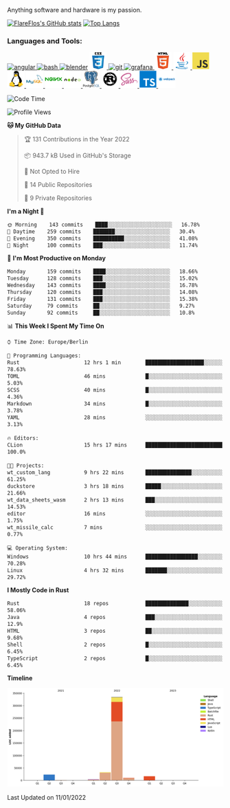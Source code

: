 Anything software and hardware is my passion.

[![FlareFlos's GitHub stats](https://github-readme-stats.vercel.app/api?username=FlareFlo&show_icons=true&theme=github_dark)](https://github.com/FlareFlo/github-readme-stats)
[![Top Langs](https://github-readme-stats.vercel.app/api/top-langs/?username=FlareFlo&langs_count=10&layout=compact&theme=github_dark)](https://github.com/FlareFlo/github-readme-stats)

<h3 align="left">Languages and Tools:</h3>
<div align="left"> 
    <a href="https://angular.io" target="_blank" rel="noreferrer"><img src="https://angular.io/assets/images/logos/angular/angular.svg" alt="angular" width="40" height="40"/> </a> 
    <a href="https://www.gnu.org/software/bash/" target="_blank" rel="noreferrer"> <img src="https://www.vectorlogo.zone/logos/gnu_bash/gnu_bash-icon.svg" alt="bash" width="40" height="40"/> </a> 
    <a href="https://www.blender.org/" target="_blank" rel="noreferrer"> <img src="https://download.blender.org/branding/community/blender_community_badge_white.svg" alt="blender" width="40" height="40"/></a> 
    <a href="https://www.w3schools.com/css/" target="_blank" rel="noreferrer"> <img src="https://raw.githubusercontent.com/devicons/devicon/master/icons/css3/css3-original-wordmark.svg" alt="css3" width="40" height="40"/> </a> 
    <a href="https://git-scm.com/" target="_blank" rel="noreferrer"> <img src="https://www.vectorlogo.zone/logos/git-scm/git-scm-icon.svg" alt="git" width="40" height="40"/> </a> 
    <a href="https://grafana.com" target="_blank" rel="noreferrer"> <img src="https://www.vectorlogo.zone/logos/grafana/grafana-icon.svg" alt="grafana" width="40" height="40"/> </a> 
    <a href="https://www.w3.org/html/" target="_blank" rel="noreferrer"> <img src="https://raw.githubusercontent.com/devicons/devicon/master/icons/html5/html5-original-wordmark.svg" alt="html5" width="40" height="40"/> </a> 
    <a href="https://www.java.com" target="_blank" rel="noreferrer"> <img src="https://raw.githubusercontent.com/devicons/devicon/master/icons/java/java-original.svg" alt="java" width="40" height="40"/> </a> 
    <a href="https://developer.mozilla.org/en-US/docs/Web/JavaScript" target="_blank" rel="noreferrer"> <img src="https://raw.githubusercontent.com/devicons/devicon/master/icons/javascript/javascript-original.svg" alt="javascript" width="40" height="40"/> </a> 
    <a href="https://www.linux.org/" target="_blank" rel="noreferrer"> <img src="https://raw.githubusercontent.com/devicons/devicon/master/icons/linux/linux-original.svg" alt="linux" width="40" height="40"/> </a> 
    <a href="https://www.mysql.com/" target="_blank" rel="noreferrer"> <img src="https://raw.githubusercontent.com/devicons/devicon/master/icons/mysql/mysql-original-wordmark.svg" alt="mysql" width="40" height="40"/> </a> 
    <a href="https://www.nginx.com" target="_blank" rel="noreferrer"> <img src="https://raw.githubusercontent.com/devicons/devicon/master/icons/nginx/nginx-original.svg" alt="nginx" width="40" height="40"/> </a> 
    <a href="https://nodejs.org" target="_blank" rel="noreferrer"> <img src="https://raw.githubusercontent.com/devicons/devicon/master/icons/nodejs/nodejs-original-wordmark.svg" alt="nodejs" width="40" height="40"/> </a> 
    <a href="https://www.postgresql.org" target="_blank" rel="noreferrer"> <img src="https://raw.githubusercontent.com/devicons/devicon/master/icons/postgresql/postgresql-original-wordmark.svg" alt="postgresql" width="40" height="40"/> </a> 
    <a href="https://www.rust-lang.org" target="_blank" rel="noreferrer"> <img src="https://raw.githubusercontent.com/devicons/devicon/master/icons/rust/rust-plain.svg" alt="rust" width="40" height="40"/> </a> 
    <a href="https://sass-lang.com" target="_blank" rel="noreferrer"> <img src="https://raw.githubusercontent.com/devicons/devicon/master/icons/sass/sass-original.svg" alt="sass" width="40" height="40"/> </a> 
    <a href="https://www.typescriptlang.org/" target="_blank" rel="noreferrer"> <img src="https://raw.githubusercontent.com/devicons/devicon/master/icons/typescript/typescript-original.svg" alt="typescript" width="40" height="40"/> </a> 
    <a href="https://webpack.js.org" target="_blank" rel="noreferrer"> <img src="https://raw.githubusercontent.com/devicons/devicon/d00d0969292a6569d45b06d3f350f463a0107b0d/icons/webpack/webpack-original-wordmark.svg" alt="webpack" width="40" height="40"/> </a> 
</div>

<!--START_SECTION:waka-->
![Code Time](http://img.shields.io/badge/Code%20Time-21%20hrs%2012%20mins-blue)

![Profile Views](http://img.shields.io/badge/Profile%20Views-0-blue)

**🐱 My GitHub Data** 

> 🏆 131 Contributions in the Year 2022
 > 
> 📦 943.7 kB Used in GitHub's Storage 
 > 
> 🚫 Not Opted to Hire
 > 
> 📜 14 Public Repositories 
 > 
> 🔑 9 Private Repositories  
 > 
**I'm a Night 🦉** 

```text
🌞 Morning    143 commits    ████░░░░░░░░░░░░░░░░░░░░░   16.78% 
🌆 Daytime    259 commits    ███████░░░░░░░░░░░░░░░░░░   30.4% 
🌃 Evening    350 commits    ██████████░░░░░░░░░░░░░░░   41.08% 
🌙 Night      100 commits    ███░░░░░░░░░░░░░░░░░░░░░░   11.74%

```
📅 **I'm Most Productive on Monday** 

```text
Monday       159 commits    ████░░░░░░░░░░░░░░░░░░░░░   18.66% 
Tuesday      128 commits    ███░░░░░░░░░░░░░░░░░░░░░░   15.02% 
Wednesday    143 commits    ████░░░░░░░░░░░░░░░░░░░░░   16.78% 
Thursday     120 commits    ███░░░░░░░░░░░░░░░░░░░░░░   14.08% 
Friday       131 commits    ███░░░░░░░░░░░░░░░░░░░░░░   15.38% 
Saturday     79 commits     ██░░░░░░░░░░░░░░░░░░░░░░░   9.27% 
Sunday       92 commits     ██░░░░░░░░░░░░░░░░░░░░░░░   10.8%

```


📊 **This Week I Spent My Time On** 

```text
⌚︎ Time Zone: Europe/Berlin

💬 Programming Languages: 
Rust                     12 hrs 1 min        ███████████████████░░░░░░   78.63% 
TOML                     46 mins             █░░░░░░░░░░░░░░░░░░░░░░░░   5.03% 
SCSS                     40 mins             █░░░░░░░░░░░░░░░░░░░░░░░░   4.36% 
Markdown                 34 mins             █░░░░░░░░░░░░░░░░░░░░░░░░   3.78% 
YAML                     28 mins             ░░░░░░░░░░░░░░░░░░░░░░░░░   3.13%

🔥 Editors: 
CLion                    15 hrs 17 mins      █████████████████████████   100.0%

🐱‍💻 Projects: 
wt_custom_lang           9 hrs 22 mins       ███████████████░░░░░░░░░░   61.25% 
duckstore                3 hrs 18 mins       █████░░░░░░░░░░░░░░░░░░░░   21.66% 
wt_data_sheets_wasm      2 hrs 13 mins       ███░░░░░░░░░░░░░░░░░░░░░░   14.53% 
editor                   16 mins             ░░░░░░░░░░░░░░░░░░░░░░░░░   1.75% 
wt_missile_calc          7 mins              ░░░░░░░░░░░░░░░░░░░░░░░░░   0.77%

💻 Operating System: 
Windows                  10 hrs 44 mins      █████████████████░░░░░░░░   70.28% 
Linux                    4 hrs 32 mins       ███████░░░░░░░░░░░░░░░░░░   29.72%

```

**I Mostly Code in Rust** 

```text
Rust                     18 repos            ██████████████░░░░░░░░░░░   58.06% 
Java                     4 repos             ███░░░░░░░░░░░░░░░░░░░░░░   12.9% 
HTML                     3 repos             ██░░░░░░░░░░░░░░░░░░░░░░░   9.68% 
Shell                    2 repos             █░░░░░░░░░░░░░░░░░░░░░░░░   6.45% 
TypeScript               2 repos             █░░░░░░░░░░░░░░░░░░░░░░░░   6.45%

```


**Timeline**

![Chart not found](https://raw.githubusercontent.com/FlareFlo/FlareFlo/main/charts/bar_graph.png) 


 Last Updated on 11/01/2022
<!--END_SECTION:waka-->
